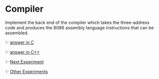 # Compiler
Implement the back end of the compiler which takes the three-address code and produces the 8086 assembly language instructions that can be assembled.
	
:sparkles: [answer in C](answer.c)

:sparkles: [answer in C++](answer.cpp)

:sparkles: [Next Experiment](../exp7/Question.md)

:sparkles: [Other Experiments](../README.md)